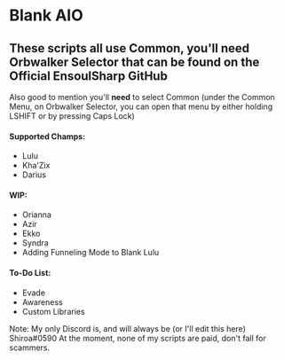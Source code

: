 # Blank AIO

## These scripts all use Common, you'll need Orbwalker Selector that can be found on the Official EnsoulSharp GitHub

Also good to mention you'll **need** to select Common (under the Common Menu, on Orbwalker Selector, you can open that menu by either holding LSHIFT or 
by pressing Caps Lock)

#### Supported Champs:
- Lulu
- Kha'Zix
- Darius

#### WIP:
- Orianna
- Azir
- Ekko
- Syndra
- Adding Funneling Mode to Blank Lulu

#### To-Do List:
- Evade
- Awareness
- Custom Libraries

Note: My only Discord is, and will always be (or I'll edit this here) Shiroa#0590
At the moment, none of my scripts are paid, don't fall for scammers.
